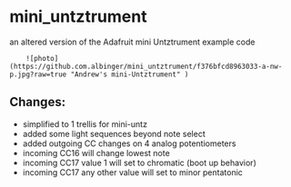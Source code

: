 # mini_untztrument
an altered version of the Adafruit mini Untztrument example code

        ![photo](https://github.com.albinger/mini_untztrument/f376bfcd8963033-a-nw-p.jpg?raw=true "Andrew's mini-Untztrument" )
      
## Changes:

* simplified to 1 trellis for mini-untz
* added some light sequences beyond note select
* added outgoing CC changes on 4 analog potentiometers
* incoming CC16 will change lowest note
* incoming CC17 value 1 will set to chromatic (boot up behavior)
* incoming CC17 any other value will set to minor pentatonic
